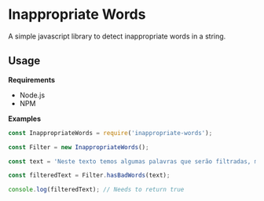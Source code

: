 # Inappropriate Words

A simple javascript library to detect inappropriate words in a string.

## Usage

**Requirements**

- Node.js
- NPM

**Examples**

```javascript
const InappropriateWords = require('inappropriate-words');

const Filter = new InappropriateWords();

const text = 'Neste texto temos algumas palavras que serão filtradas, merda é uma palavra inapropriada.'

const filteredText = Filter.hasBadWords(text);

console.log(filteredText); // Needs to return true
```

